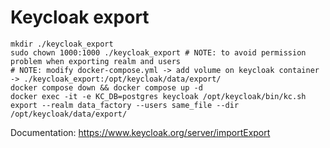 # Keycloak export

```
mkdir ./keycloak_export
sudo chown 1000:1000 ./keycloak_export # NOTE: to avoid permission problem when exporting realm and users
# NOTE: modify docker-compose.yml -> add volume on keycloak container -> ./keycloak_export:/opt/keycloak/data/export/
docker compose down && docker compose up -d
docker exec -it -e KC_DB=postgres keycloak /opt/keycloak/bin/kc.sh export --realm data_factory --users same_file --dir /opt/keycloak/data/export/
```

Documentation: https://www.keycloak.org/server/importExport